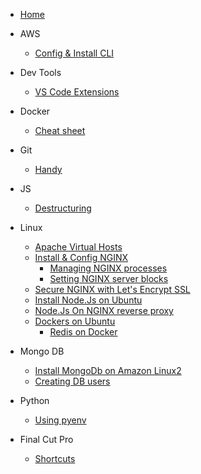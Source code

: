 * [Home](home.md)

- AWS
  - [Config & Install CLI](/aws/install_and_config_cli.md)

- Dev Tools
  - [VS Code Extensions](/devtools/vs_code_extensions.md)
- Docker
  - [Cheat sheet](/docker/home.md)

- Git
  - [Handy](/git/basic.md)

- JS
  - [Destructuring](/js/destructuring.md)


- Linux

  - [Apache Virtual Hosts](/linux/apace_vhost.md)
  - [Install & Config NGINX](/linux/install_and_config_nginx.md)
    - [Managing NGINX processes](/linux/install_and_config_nginx?id=step-3-managing-the-nginx-process)
    - [Setting NGINX server blocks](/linux/install_and_config_nginx?id=step-4-setting-up-server-blocks-recommended)
  - [Secure NGINX with Let's Encrypt SSL](/linux/nginx_and_lets_encrypt.md)
  - [Install Node.Js on Ubuntu](/linux/install_nodejs_ubuntu.md)
  - [Node.Js On NGINX reverse proxy](/linux/node_app_nginx_reverse_proxy.md)
  - [Dockers on Ubuntu](/linux/docker_on_ubuntu.md)
    - [Redis on Docker](/linux/redis_on_docker.md)

- Mongo DB
  - [Install MongoDb on Amazon Linux2](/mongodb/install_mongodb_amazon_linux.md)
  - [Creating DB users](/mongodb/creating_db_users.md)  

- Python
  - [Using pyenv](/python/using_pyenv.md)
  

- Final Cut Pro

  - [Shortcuts](/fcp/shortcuts.md)
  
